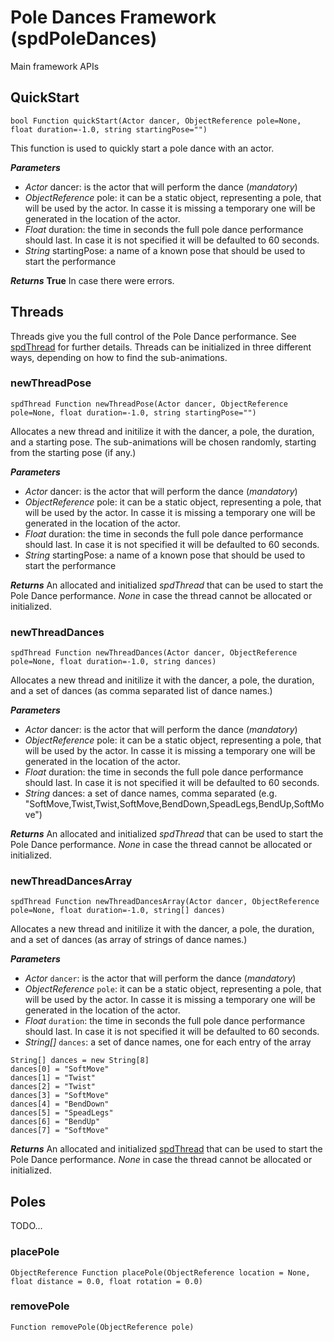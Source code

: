 # Pole Dances Framework (spdPoleDances)
Main framework APIs


## QuickStart
```Papyrus
bool Function quickStart(Actor dancer, ObjectReference pole=None, float duration=-1.0, string startingPose="")
```
This function is used to quickly start a pole dance with an actor.

**_Parameters_**
* _Actor_ dancer: is the actor that will perform the dance (_mandatory_)
* _ObjectReference_ pole: it can be a static object, representing a pole, that will be used by the actor. In casse it is missing a temporary one will be generated in the location of the actor.
* _Float_ duration: the time in seconds the full pole dance performance should last. In case it is not specified it will be defaulted to 60 seconds.
* _String_ startingPose: a name of a known pose that should be used to start the performance

**_Returns_**
**True** In case there were errors.


## Threads
Threads give you the full control of the Pole Dance performance.
See [spdThread](spdThread.md) for further details.
Threads can be initialized in three different ways, depending on how to find the sub-animations.

### newThreadPose
```Papyrus
spdThread Function newThreadPose(Actor dancer, ObjectReference pole=None, float duration=-1.0, string startingPose="")
```
Allocates a new thread and initilize it with the dancer, a pole, the duration, and a starting pose. The sub-animations will be chosen randomly, starting from the starting pose (if any.)

**_Parameters_**
* _Actor_ dancer: is the actor that will perform the dance (_mandatory_)
* _ObjectReference_ pole: it can be a static object, representing a pole, that will be used by the actor. In casse it is missing a temporary one will be generated in the location of the actor.
* _Float_ duration: the time in seconds the full pole dance performance should last. In case it is not specified it will be defaulted to 60 seconds.
* _String_ startingPose: a name of a known pose that should be used to start the performance

**_Returns_**
An allocated and initialized _spdThread_ that can be used to start the Pole Dance performance.
_None_ in case the thread cannot be allocated or initialized.

### newThreadDances
```Papyrus
spdThread Function newThreadDances(Actor dancer, ObjectReference pole=None, float duration=-1.0, string dances)
```
Allocates a new thread and initilize it with the dancer, a pole, the duration, and a set of dances (as comma separated list of dance names.)

**_Parameters_**
* _Actor_ dancer: is the actor that will perform the dance (_mandatory_)
* _ObjectReference_ pole: it can be a static object, representing a pole, that will be used by the actor. In casse it is missing a temporary one will be generated in the location of the actor.
* _Float_ duration: the time in seconds the full pole dance performance should last. In case it is not specified it will be defaulted to 60 seconds.
* _String_ dances: a set of dance names, comma separated (e.g. "SoftMove,Twist,Twist,SoftMove,BendDown,SpeadLegs,BendUp,SoftMove")

**_Returns_**
An allocated and initialized _spdThread_ that can be used to start the Pole Dance performance.
_None_ in case the thread cannot be allocated or initialized.

### newThreadDancesArray
```Papyrus
spdThread Function newThreadDancesArray(Actor dancer, ObjectReference pole=None, float duration=-1.0, string[] dances)
```
Allocates a new thread and initilize it with the dancer, a pole, the duration, and a set of dances (as array of strings of dance names.)

**_Parameters_**
* _Actor_ `dancer`: is the actor that will perform the dance (_mandatory_)
* _ObjectReference_ `pole`: it can be a static object, representing a pole, that will be used by the actor. In casse it is missing a temporary one will be generated in the location of the actor.
* _Float_ `duration`: the time in seconds the full pole dance performance should last. In case it is not specified it will be defaulted to 60 seconds.
* _String[]_ `dances`: a set of dance names, one for each entry of the array
```Papyrus
String[] dances = new String[8]
dances[0] = "SoftMove"
dances[1] = "Twist"
dances[2] = "Twist"
dances[3] = "SoftMove"
dances[4] = "BendDown"
dances[5] = "SpeadLegs"
dances[6] = "BendUp"
dances[7] = "SoftMove"
```

**_Returns_**
An allocated and initialized [spdThread](spdThread.md) that can be used to start the Pole Dance performance.
_None_ in case the thread cannot be allocated or initialized.







## Poles
TODO...

### placePole
```Papyrus
ObjectReference Function placePole(ObjectReference location = None, float distance = 0.0, float rotation = 0.0)
```

### removePole
```Papyrus
Function removePole(ObjectReference pole)
```

